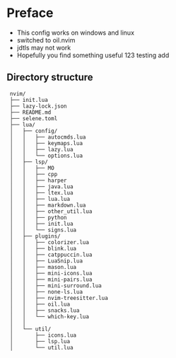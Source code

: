 # Preface
- This config works on windows and linux
- switched to oil.nvim
- jdtls may not work
- Hopefully you find something useful
123
testing add
## Directory structure
```
 nvim/
 ├── init.lua
 ├── lazy-lock.json
 ├── README.md
 ├── selene.toml
 ├── lua/
 │   ├── config/
 │   │   ├── autocmds.lua
 │   │   ├── keymaps.lua
 │   │   ├── lazy.lua
 │   │   └── options.lua
 │   ├── lsp/
 │   │   ├── MO
 │   │   ├── cpp
 │   │   ├── harper
 │   │   ├── java.lua
 │   │   ├── ltex.lua
 │   │   ├── lua.lua
 │   │   ├── markdown.lua
 │   │   ├── other_util.lua
 │   │   ├── python
 │   │   ├── init.lua
 │   │   └── signs.lua
 │   ├── plugins/
 │   │   ├── colorizer.lua
 │   │   ├── blink.lua
 │   │   ├── catppuccin.lua
 │   │   ├── LuaSnip.lua
 │   │   ├── mason.lua
 │   │   ├── mini-icons.lua
 │   │   ├── mini-pairs.lua
 │   │   ├── mini-surround.lua
 │   │   ├── none-ls.lua
 │   │   ├── nvim-treesitter.lua
 │   │   ├── oil.lua
 │   │   ├── snacks.lua
 │   │   └── which-key.lua
 │   │   
 │   └── util/
 │       ├── icons.lua
 │       ├── lsp.lua
 │       └── util.lua
 ```
